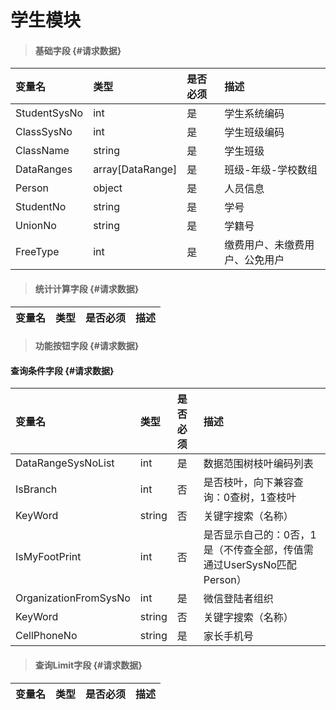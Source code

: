 # 学生模块

> #### 基础字段 {#请求数据}

| 变量名 | 类型 | 是否必须 | 描述 |
| :--- | :--- | :--- | :--- |
| StudentSysNo | int | 是 |学生系统编码 |
| ClassSysNo | int | 是 | 学生班级编码 |
| ClassName| string| 是 | 学生班级 |
| DataRanges| array[DataRange]| 是 | 班级-年级-学校数组 |
| Person | object | 是 | 人员信息 |
| StudentNo| string| 是 | 学号 |
| UnionNo| string| 是 | 学籍号 |
| FreeType| int | 是 |缴费用户、未缴费用户、公免用户 |








> #### 统计计算字段 {#请求数据}

| 变量名 | 类型 | 是否必须 | 描述 |
| :--- | :--- | :--- | :--- |


> #### 功能按钮字段 {#请求数据}

#### 查询条件字段 {#请求数据}

| 变量名 | 类型 | 是否必须 | 描述 |
| :--- | :--- | :--- | :--- |
| DataRangeSysNoList | int | 是 | 数据范围树枝叶编码列表 |
| IsBranch | int | 否 | 是否枝叶，向下兼容查询：0查树，1查枝叶 |
| KeyWord | string | 否 | 关键字搜索（名称） |
| IsMyFootPrint | int | 否 | 是否显示自己的：0否，1是（不传查全部，传值需通过UserSysNo匹配Person） |
| OrganizationFromSysNo| int | 是 | 微信登陆者组织 |
| KeyWord | string | 否 | 关键字搜索（名称） |
| CellPhoneNo| string | 是 | 家长手机号 |


> #### 查询Limit字段 {#请求数据}

| 变量名 | 类型 | 是否必须 | 描述 |
| :--- | :--- | :--- | :--- |


